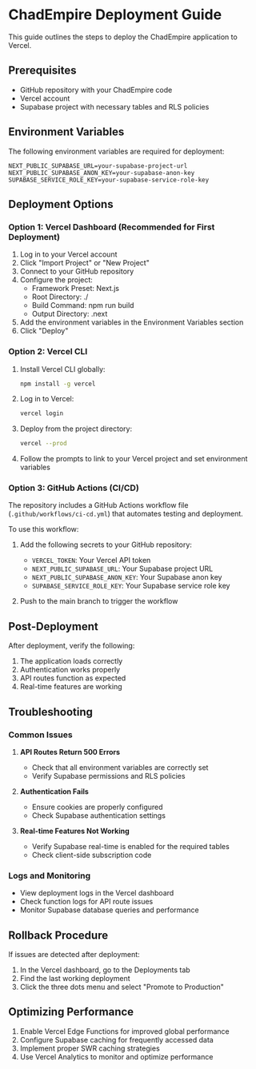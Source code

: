 # ChadEmpire Deployment Guide

This guide outlines the steps to deploy the ChadEmpire application to Vercel.

## Prerequisites

- GitHub repository with your ChadEmpire code
- Vercel account
- Supabase project with necessary tables and RLS policies

## Environment Variables

The following environment variables are required for deployment:

```
NEXT_PUBLIC_SUPABASE_URL=your-supabase-project-url
NEXT_PUBLIC_SUPABASE_ANON_KEY=your-supabase-anon-key
SUPABASE_SERVICE_ROLE_KEY=your-supabase-service-role-key
```

## Deployment Options

### Option 1: Vercel Dashboard (Recommended for First Deployment)

1. Log in to your Vercel account
2. Click "Import Project" or "New Project"
3. Connect to your GitHub repository
4. Configure the project:
   - Framework Preset: Next.js
   - Root Directory: ./
   - Build Command: npm run build
   - Output Directory: .next
5. Add the environment variables in the Environment Variables section
6. Click "Deploy"

### Option 2: Vercel CLI

1. Install Vercel CLI globally:
   ```bash
   npm install -g vercel
   ```

2. Log in to Vercel:
   ```bash
   vercel login
   ```

3. Deploy from the project directory:
   ```bash
   vercel --prod
   ```

4. Follow the prompts to link to your Vercel project and set environment variables

### Option 3: GitHub Actions (CI/CD)

The repository includes a GitHub Actions workflow file (`.github/workflows/ci-cd.yml`) that automates testing and deployment.

To use this workflow:

1. Add the following secrets to your GitHub repository:
   - `VERCEL_TOKEN`: Your Vercel API token
   - `NEXT_PUBLIC_SUPABASE_URL`: Your Supabase project URL
   - `NEXT_PUBLIC_SUPABASE_ANON_KEY`: Your Supabase anon key
   - `SUPABASE_SERVICE_ROLE_KEY`: Your Supabase service role key

2. Push to the main branch to trigger the workflow

## Post-Deployment

After deployment, verify the following:

1. The application loads correctly
2. Authentication works properly
3. API routes function as expected
4. Real-time features are working

## Troubleshooting

### Common Issues

1. **API Routes Return 500 Errors**
   - Check that all environment variables are correctly set
   - Verify Supabase permissions and RLS policies

2. **Authentication Fails**
   - Ensure cookies are properly configured
   - Check Supabase authentication settings

3. **Real-time Features Not Working**
   - Verify Supabase real-time is enabled for the required tables
   - Check client-side subscription code

### Logs and Monitoring

- View deployment logs in the Vercel dashboard
- Check function logs for API route issues
- Monitor Supabase database queries and performance

## Rollback Procedure

If issues are detected after deployment:

1. In the Vercel dashboard, go to the Deployments tab
2. Find the last working deployment
3. Click the three dots menu and select "Promote to Production"

## Optimizing Performance

1. Enable Vercel Edge Functions for improved global performance
2. Configure Supabase caching for frequently accessed data
3. Implement proper SWR caching strategies
4. Use Vercel Analytics to monitor and optimize performance
